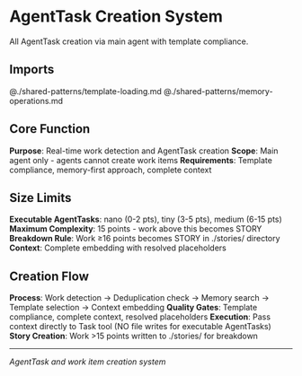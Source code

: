 # AgentTask Creation System

All AgentTask creation via main agent with template compliance.

## Imports
@./shared-patterns/template-loading.md
@./shared-patterns/memory-operations.md

## Core Function

**Purpose**: Real-time work detection and AgentTask creation
**Scope**: Main agent only - agents cannot create work items
**Requirements**: Template compliance, memory-first approach, complete context

## Size Limits

**Executable AgentTasks**: nano (0-2 pts), tiny (3-5 pts), medium (6-15 pts)
**Maximum Complexity**: 15 points - work above this becomes STORY
**Breakdown Rule**: Work ≥16 points becomes STORY in ./stories/ directory
**Context**: Complete embedding with resolved placeholders

## Creation Flow

**Process**: Work detection → Deduplication check → Memory search → Template selection → Context embedding
**Quality Gates**: Template compliance, complete context, resolved placeholders
**Execution**: Pass context directly to Task tool (NO file writes for executable AgentTasks)
**Story Creation**: Work >15 points written to ./stories/ for breakdown

---
*AgentTask and work item creation system*